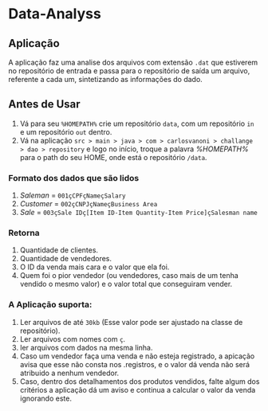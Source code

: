 # Data-Analyss

## Aplicação

A aplicação faz uma analise dos arquivos com extensão `.dat` que estiverem no repositório de entrada e passa para o repositório de saída um arquivo, referente a cada um, sintetizando as informações do dado.

## Antes de Usar

1. Vá para seu `%HOMEPATH%` crie um repositório `data`, com um repositório `in` e um repositório `out` dentro.
2. Vá na aplicação `src > main > java > com > carlosvanoni > challange > dao > repository` e logo no início, troque a palavra *%HOMEPATH%* para o path do seu HOME, onde está o repositório `/data`. 

### Formato dos dados que são lidos
1. *Saleman* = `001çCPFçNameçSalary`
2. *Customer* = `002çCNPJçNameçBusiness Area`
3. *Sale* = `003çSale IDç[Item ID-Item Quantity-Item Price]çSalesman name`


### Retorna 
1. Quantidade de clientes.
2. Quantidade de vendedores.
3. O ID da venda mais cara e o valor que ela foi.
4. Quem foi o pior vendedor (ou vendedores, caso mais de um tenha vendido o mesmo valor) e o valor total que conseguiram vender.


### A Aplicação suporta:
1. Ler arquivos de até `30kb` (Esse valor pode ser ajustado na classe de repositório).
2. Ler arquivos com nomes com `ç`.
3. ler arquivos com dados na mesma linha.
4. Caso um vendedor faça uma venda e não esteja registrado, a apicação avisa que esse não consta nos .registros, e o valor dá venda não será atribuido a nenhum vendedor.
5. Caso, dentro dos detalhamentos dos produtos vendidos, falte algum dos critérios a aplicação dá um aviso e  continua a calcular o valor da venda ignorando este.
